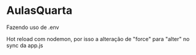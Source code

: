 # AulasQuarta

Fazendo uso de .env

Hot reload com nodemon, por isso a alteração de "force" para "alter" no sync da app.js